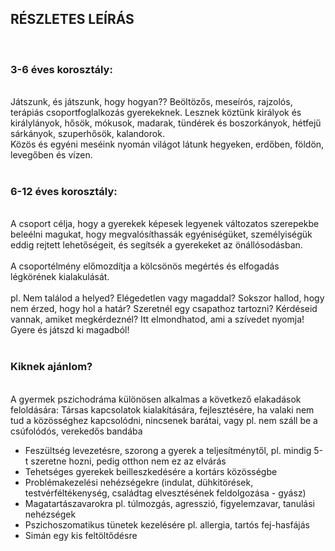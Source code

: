 &nbsp;  
&nbsp;  
## RÉSZLETES LEÍRÁS  
&nbsp;  
### 3-6 éves korosztály:  
&nbsp;  
Játszunk, és játszunk, hogy hogyan?? Beöltözős, meseírós, rajzolós, terápiás csoportfoglalkozás gyerekeknek. Lesznek köztünk királyok és királylányok, hősök, mókusok, madarak, tündérek és boszorkányok, hétfejű sárkányok, szuperhősök, kalandorok.  
Közös és egyéni meséink nyomán világot látunk hegyeken, erdőben, földön, levegőben és vízen.  
&nbsp;  
### 6-12 éves korosztály:  
&nbsp;  
A csoport célja, hogy a gyerekek képesek legyenek változatos szerepekbe beleélni magukat, hogy megvalósíthassák egyéniségüket, személyiségük eddig rejtett lehetőségeit, és segítsék a gyerekeket az önállósodásban.  
&nbsp;  
A csoportélmény előmozdítja a kölcsönös megértés és elfogadás légkörének kialakulását.  
&nbsp;  
pl. Nem találod a helyed? Elégedetlen vagy magaddal? Sokszor hallod, hogy nem érzed, hogy hol a határ? Szeretnél egy csapathoz tartozni? Kérdéseid vannak, amiket megkérdeznél? Itt elmondhatod, ami a szívedet nyomja! Gyere és játszd ki magadból!  
&nbsp;  
### Kiknek ajánlom?  
&nbsp;  
A gyermek pszichodráma különösen alkalmas a következő elakadások feloldására:
Társas kapcsolatok kialakítására, fejlesztésére, ha valaki nem tud a közösséghez kapcsolódni, nincsenek barátai, vagy pl. nem száll be a csúfolódós, verekedős bandába
- Feszültség levezetésre, szorong a gyerek a teljesítménytől, pl. mindig 5-t szeretne hozni, pedig otthon nem ez az elvárás
- Tehetséges gyerekek beilleszkedésére a kortárs közösségbe
- Problémakezelési nehézségekre (indulat, dühkitörések, testvérféltékenység, családtag elvesztésének feldolgozása - gyász)
- Magatartászavarokra pl. túlmozgás, agresszió, figyelemzavar, tanulási nehézségek
- Pszichoszomatikus tünetek kezelésére pl. allergia, tartós fej-hasfájás
- Simán egy kis feltöltődésre  
&nbsp;  
&nbsp;  
